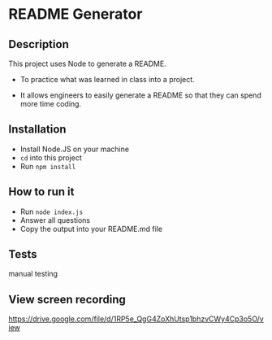 # README Generator

## Description

This project uses Node to generate a README.

- To practice what was learned in class into a project.

- It allows engineers to easily generate a README so that they can spend more time coding.

## Installation

- Install Node.JS on your machine
- `cd` into this project
- Run `npm install`

## How to run it

- Run `node index.js`
- Answer all questions
- Copy the output into your README.md file

## Tests

manual testing

## View screen recording

https://drive.google.com/file/d/1RP5e_QgG4ZoXhUtsp1bhzvCWy4Cp3o5O/view
